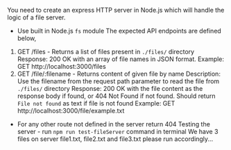  You need to create an express HTTP server in Node.js which will handle the logic of a file server.
- Use built in Node.js `fs` module
The expected API endpoints are defined below,
1. GET /files - Returns a list of files present in `./files/` directory
Response: 200 OK with an array of file names in JSON format.
Example: GET http://localhost:3000/files
2. GET /file/:filename - Returns content of given file by name
    Description: Use the filename from the request path parameter to read the file from `./files/` directory
    Response: 200 OK with the file content as the response body if found, or 404 Not Found if not found. Should return `File not found` as text if file is not found
    Example: GET http://localhost:3000/file/example.txt
- For any other route not defined in the server return 404
Testing the server - run `npm run test-fileServer` command in terminal
We have 3 files on server file1.txt, file2.txt and file3.txt please run accordingly... 